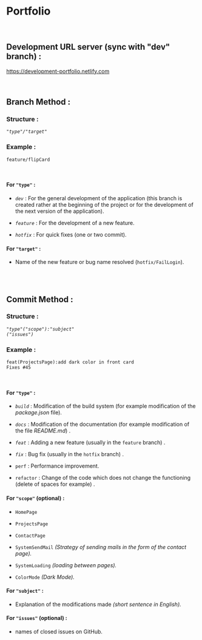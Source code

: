 # Portfolio
&nbsp;
&nbsp;

## Development URL server (sync with "dev" branch) :

https://development-portfolio.netlify.com

&nbsp;
&nbsp;

## Branch Method :


### Structure : 
*```"type"/"target"```*

### Example : 
```feature/flipCard```

&nbsp;

#### For ```"type"``` :

* *```dev```* : For the general development of the application (this branch is created rather at the beginning of the project or for the development of the next version of the application).

* *```feature```* : For the development of a new feature.

* *```hotfix```* : For quick fixes (one or two commit).


#### For ```"target"``` :

* Name of the new feature or bug name resolved (```hotfix/FailLogin```).



&nbsp;  
&nbsp;

## Commit Method :

### Structure : 
*```"type"("scope"):"subject"```*      
*```("issues")```*

### Example : 
```feat(ProjectsPage):add dark color in front card```  
```Fixes #45```

&nbsp;

#### For ```"type"``` : 

* *```build```* : Modification of the build system (for example modification of the *package.json* file).

* *```docs```* : Modification of the documentation (for example modification of the file *README<i></i>.md*) .

* *```feat```* : Adding a new feature (usually in the ```feature``` branch) .

* *```fix```* : Bug fix (usually in the ```hotfix``` branch) .

* ```perf``` : Performance improvement.

* ```refactor``` : Change of the code which does not change the functioning (delete of spaces for example) .      
     
    
#### For ```"scope"``` (optional) :

* ```HomePage```

* ```ProjectsPage```

* ```ContactPage```

* ```SystemSendMail``` *(Strategy of sending mails in the form of the contact page).*

* ```SystemLoading``` *(loading between pages).*

* ```ColorMode``` *(Dark Mode).*


#### For ```"subject"``` :

* Explanation of the modifications made *(short sentence in English).*


#### For ```"issues"``` (optional) :

* names of closed issues on GitHub.
